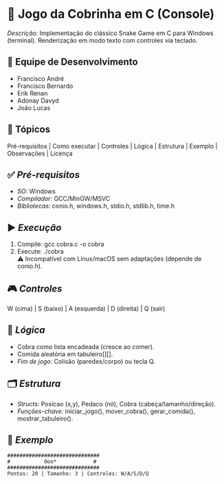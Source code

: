 # 🐍 Jogo da Cobrinha em C (Console)  
*Descrição:* Implementação do clássico Snake Game em C para Windows (terminal). Renderização em modo texto com controles via teclado.  

## 👥 Equipe de Desenvolvimento  
- Francisco André
- Francisco Bernardo
- Erik Renan
- Adonay Davyd
- João Lucas

## 📌 Tópicos  
Pré-requisitos | Como executar | Controles | Lógica | Estrutura | Exemplo | Observações | Licença  

## ✅ *Pré-requisitos*  
- *SO:* Windows  
- *Compilador:* GCC/MinGW/MSVC  
- *Bibliotecas:* conio.h, windows.h, stdio.h, stdlib.h, time.h  

## ▶️ *Execução*  
1. Compile: gcc cobra.c -o cobra  
2. Execute: ./cobra  
⚠️ Incompatível com Linux/macOS sem adaptações (depende de conio.h).  

## 🎮 *Controles*  
W (cima) | S (baixo) | A (esquerda) | D (direita) | Q (sair)  

## 🧠 *Lógica*  
- Cobra como lista encadeada (cresce ao comer).  
- Comida aleatória em tabuleiro[][].  
- *Fim de jogo:* Colisão (paredes/corpo) ou tecla Q.  

## 🗂️ *Estrutura*  
- *Structs:* Posicao (x,y), Pedaco (nó), Cobra (cabeça/tamanho/direção).  
- *Funções-chave:* iniciar_jogo(), mover_cobra(), gerar_comida(), mostrar_tabuleiro().  

## 📸 *Exemplo*  
```shell
##############################
#           Ooo*            #
##############################
Pontos: 20 | Tamanho: 3 | Controles: W/A/S/D/Q
